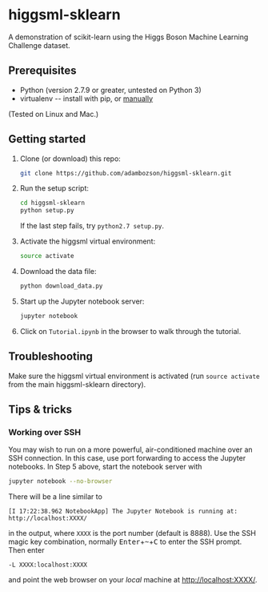 # higgsml-sklearn
A demonstration of scikit-learn using the Higgs Boson Machine Learning Challenge dataset.

## Prerequisites
* Python (version 2.7.9 or greater, untested on Python 3)
* virtualenv -- install with pip, or [manually](https://virtualenv.pypa.io/en/stable/installation/)

(Tested on Linux and Mac.)

## Getting started
1. Clone (or download) this repo:

    ```bash
    git clone https://github.com/adambozson/higgsml-sklearn.git
    ```

2. Run the setup script:

    ```bash
    cd higgsml-sklearn
    python setup.py
    ```

    If the last step fails, try `python2.7 setup.py`.

3. Activate the higgsml virtual environment:

    ```bash
    source activate
    ```

4. Download the data file:

    ```bash
    python download_data.py
    ```

5. Start up the Jupyter notebook server:

    ```bash
    jupyter notebook
    ```

6. Click on `Tutorial.ipynb` in the browser to walk through the tutorial.

## Troubleshooting
Make sure the higgsml virtual environment is activated (run `source activate` from the main higgsml-sklearn directory).

## Tips & tricks
### Working over SSH
You may wish to run on a more powerful, air-conditioned machine over an SSH connection. In this case, use port forwarding to access the Jupyter notebooks. In Step 5 above, start the notebook server with
```bash
jupyter notebook --no-browser
```
There will be a line similar to
```shell
[I 17:22:38.962 NotebookApp] The Jupyter Notebook is running at: http://localhost:XXXX/
```
in the output, where `XXXX` is the port number (default is 8888). Use the SSH magic key combination, normally <kbd>Enter</kbd>+<kbd>~</kbd>+<kbd>C</kbd> to enter the SSH prompt. Then enter
```shell
-L XXXX:localhost:XXXX
```
and point the web browser on your *local* machine at [http://localhost:XXXX/](http://localhost:XXXX/).

